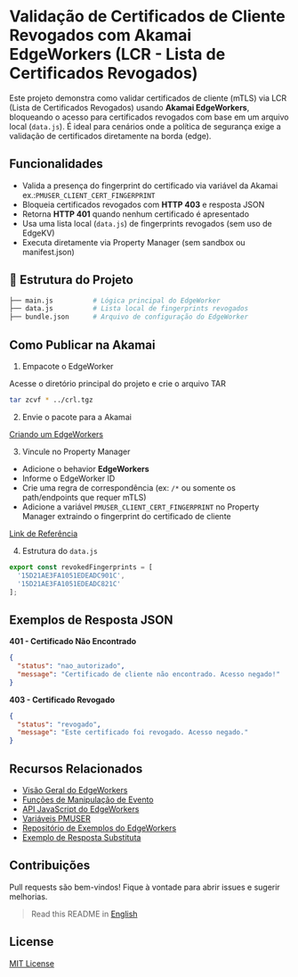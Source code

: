 # Validação de Certificados de Cliente Revogados com Akamai EdgeWorkers (LCR - Lista de Certificados Revogados)

Este projeto demonstra como validar certificados de cliente (mTLS) via LCR (Lista de Certificados Revogados) usando **Akamai EdgeWorkers**, bloqueando o acesso para certificados revogados com base em um arquivo local (`data.js`). É ideal para cenários onde a política de segurança exige a validação de certificados diretamente na borda (edge).

## Funcionalidades

- Valida a presença do fingerprint do certificado via variável da Akamai ex.:`PMUSER_CLIENT_CERT_FINGERPRINT`
- Bloqueia certificados revogados com **HTTP 403** e resposta JSON
- Retorna **HTTP 401** quando nenhum certificado é apresentado
- Usa uma lista local (`data.js`) de fingerprints revogados (sem uso de EdgeKV)
- Executa diretamente via Property Manager (sem sandbox ou manifest.json)

## 📂 Estrutura do Projeto

```bash
├── main.js          # Lógica principal do EdgeWorker
├── data.js          # Lista local de fingerprints revogados
├── bundle.json      # Arquivo de configuração do EdgeWorker
```

## Como Publicar na Akamai

1. Empacote o EdgeWorker

Acesse o diretório principal do projeto e crie o arquivo TAR

```bash
tar zcvf * ../crl.tgz
```

2. Envie o pacote para a Akamai

[Criando um EdgeWorkers](https://techdocs.akamai.com/edgeworkers/docs/manage-edgeworkers)

3. Vincule no Property Manager

- Adicione o behavior **EdgeWorkers**
- Informe o EdgeWorker ID
- Crie uma regra de correspondência (ex: `/*` ou somente os path/endpoints que requer mTLS)
- Adicione a variável `PMUSER_CLIENT_CERT_FINGERPRINT` no Property Manager extraindo o fingerprint do certificado de cliente

[Link de Referência](https://techdocs.akamai.com/edgeworkers/docs/add-the-edgeworkers-behavior)

4. Estrutura do `data.js`

```js
export const revokedFingerprints = [
  '15D21AE3FA1051EDEADC901C',
  '15D21AE3FA1051EDEADC821C'
];
```

## Exemplos de Resposta JSON

**401 - Certificado Não Encontrado**
```json
{
  "status": "nao_autorizado",
  "message": "Certificado de cliente não encontrado. Acesso negado!"
}
```

**403 - Certificado Revogado**
```json
{
  "status": "revogado",
  "message": "Este certificado foi revogado. Acesso negado."
}
```

## Recursos Relacionados

- [Visão Geral do EdgeWorkers](https://techdocs.akamai.com/edgeworkers/docs/what-is-edgeworkers)
- [Funções de Manipulação de Evento](https://techdocs.akamai.com/edgeworkers/docs/event-handler-functions)
- [API JavaScript do EdgeWorkers](https://techdocs.akamai.com/edgeworkers/docs/about-the-javascript-api)
- [Variáveis PMUSER](https://techdocs.akamai.com/property-mgr/docs/using-variables)
- [Repositório de Exemplos do EdgeWorkers](https://github.com/akamai/edgeworkers-examples)
- [Exemplo de Resposta Substituta](https://github.com/akamai/edgeworkers-examples/tree/master/edgecompute/examples/surrogate-response)

## Contribuições

Pull requests são bem-vindos! Fique à vontade para abrir issues e sugerir melhorias.

> Read this README in [English](./README.md)

## License

[MIT License](https://mit-license.org/)